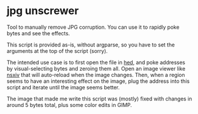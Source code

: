 # jpg unscrewer

Tool to manually remove JPG corruption.
You can use it to rapidly poke bytes and see the effects.

This script is provided as-is, without argparse,
so you have to set the arguments at the top of the script (sorry).

The intended use case is to first open the file in
[hed](https://github.com/fr0zn/hed), and poke addresses by visual-selecting
bytes and zeroing them all. Open an image viewer like
[nsxiv](https://github.com/nsxiv/nsxiv) that will auto-reload when the image
changes. Then, when a region seems to have an interesting effect on the image,
plug the address into this script and iterate until the image seems better.

The image that made me write this script was (mostly) fixed with changes in around 5 bytes total,
plus some color edits in GIMP.

